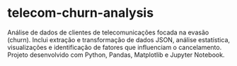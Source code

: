 # telecom-churn-analysis
Análise de dados de clientes de telecomunicações focada na evasão (churn). Inclui extração e transformação de dados JSON, análise estatística, visualizações e identificação de fatores que influenciam o cancelamento. Projeto desenvolvido com Python, Pandas, Matplotlib e Jupyter Notebook.
